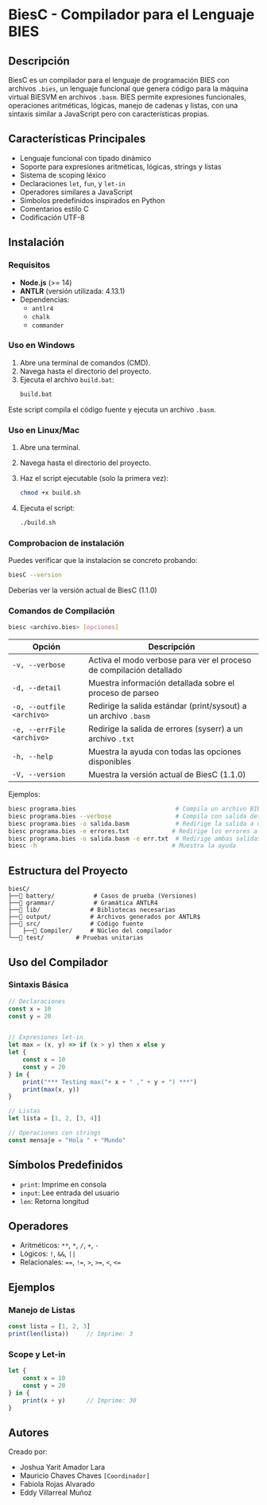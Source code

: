 # BiesC - Compilador para el Lenguaje BIES

## Descripción
BiesC es un compilador para el lenguaje de programación BIES con archivos `.bies`, un lenguaje funcional que genera código para la máquina virtual BIESVM en archivos `.basm`. BIES permite expresiones funcionales, operaciones aritméticas, lógicas, manejo de cadenas y listas, con una sintaxis similar a JavaScript pero con características propias.

## Características Principales
- Lenguaje funcional con tipado dinámico
- Soporte para expresiones aritméticas, lógicas, strings y listas
- Sistema de scoping léxico
- Declaraciones `let`, `fun`, y `let-in`
- Operadores similares a JavaScript
- Símbolos predefinidos inspirados en Python
- Comentarios estilo C
- Codificación UTF-8

## Instalación
### Requisitos
- **Node.js** (>= 14)
- **ANTLR** (versión utilizada: 4.13.1)
- Dependencias:
  - `antlr4`
  - `chalk`
  - `commander`

### Uso en Windows

1. Abre una terminal de comandos (CMD).
2. Navega hasta el directorio del proyecto.
3. Ejecuta el archivo `build.bat`:
    ```bash
    build.bat
    ```
Este script compila el código fuente y ejecuta un archivo `.basm`.

### Uso en Linux/Mac

1. Abre una terminal.
2. Navega hasta el directorio del proyecto.
3. Haz el script ejecutable (solo la primera vez):

    ```bash
    chmod +x build.sh
    ```

4. Ejecuta el script:

    ```bash
    ./build.sh
    ```

### Comprobacion de instalación
Puedes verificar que la instalacion se concreto probando:
```bash
biesC --version
```
Deberías ver la versión actual de BiesC (1.1.0)


### Comandos de Compilación
```bash
biesc <archivo.bies> [opciones]
```

| Opción | Descripción |
|--------|-------------|
| `-v, --verbose` | Activa el modo verbose para ver el proceso de compilación detallado |
| `-d, --detail` | Muestra información detallada sobre el proceso de parseo |
| `-o, --outfile <archivo>` | Redirige la salida estándar (print/sysout) a un archivo `.basm`|
| `-e, --errFile <archivo>` | Redirige la salida de errores (syserr) a un archivo `.txt` |
| `-h, --help` | Muestra la ayuda con todas las opciones disponibles |
| `-V, --version` | Muestra la versión actual de BiesC (1.1.0) |

Ejemplos:
```bash
biesc programa.bies                            # Compila un archivo BIES
biesc programa.bies --verbose                  # Compila con salida detallada
biesc programa.bies -o salida.basm             # Redirige la salida a un archivo
biesc programa.bies -e errores.txt            # Redirige los errores a un archivo
biesc programa.bies -o salida.basm -e err.txt  # Redirige ambas salidas
biesc -h                                      # Muestra la ayuda
```

## Estructura del Proyecto
```
biesC/
├──📁 battery/           # Casos de prueba (Versiones)
├──📁 grammar/           # Gramática ANTLR4
├──📁 lib/              # Bibliotecas necesarias
├──📁 output/           # Archivos generados por ANTLR$
├──📁 src/              # Código fuente
│   ├──📁 Compiler/     # Núcleo del compilador
└──📁 test/         # Pruebas unitarias
```

## Uso del Compilador

### Sintaxis Básica
```javascript
// Declaraciones
const x = 10
const y = 20


// Expresiones let-in
let max = (x, y) => if (x > y) then x else y
let {
	const x = 10
	const y = 20
} in {
	print("*** Testing max("+ x + " ," + y + ") ***")
	print(max(x, y))
}

// Listas
let lista = [1, 2, [3, 4]]

// Operaciones con strings
const mensaje = "Hola " + "Mundo"
```


## Símbolos Predefinidos
- `print`: Imprime en consola
- `input`: Lee entrada del usuario
- `len`: Retorna longitud

## Operadores
- Aritméticos: `**`, `*`, `/`, `+`, `-`
- Lógicos: `!`, `&&`, `||`
- Relacionales: `==`, `!=`, `>`, `>=`, `<`, `<=`

## Ejemplos

### Manejo de Listas
```javascript
const lista = [1, 2, 3]
print(len(lista))     // Imprime: 3
```

### Scope y Let-in
```javascript
let {
    const x = 10
    const y = 20
} in {
    print(x + y)      // Imprime: 30
}
```

## Autores
Creado por: 
- Joshua Yarit Amador Lara
- Mauricio Chaves Chaves `[Coordinador]`
- Fabiola Rojas Alvarado
- Eddy Villarreal Muñoz
